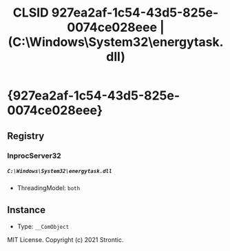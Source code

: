 ﻿---
title: "CLSID 927ea2af-1c54-43d5-825e-0074ce028eee | (C:\\Windows\\System32\\energytask.dll)"
excerpt: What is COM-Object CLSID 927ea2af-1c54-43d5-825e-0074ce028eee?
---

# {927ea2af-1c54-43d5-825e-0074ce028eee}


## Registry


### InprocServer32

##### `C:\Windows\System32\energytask.dll`
* ThreadingModel: `both`

## Instance

* Type: `__ComObject`

MIT License. Copyright (c) 2021 Strontic.


